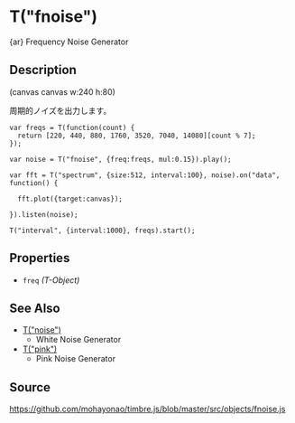 T("fnoise")
==========
{ar} Frequency Noise Generator

## Description ##

(canvas canvas w:240 h:80)

周期的ノイズを出力します。

```timbre
var freqs = T(function(count) {
  return [220, 440, 880, 1760, 3520, 7040, 14080][count % 7];
});

var noise = T("fnoise", {freq:freqs, mul:0.15}).play();

var fft = T("spectrum", {size:512, interval:100}, noise).on("data", function() {

  fft.plot({target:canvas});

}).listen(noise);

T("interval", {interval:1000}, freqs).start();
```

## Properties ##
- `freq` _(T-Object)_

## See Also ##
- [T("noise")](./noise.html) 
  - White Noise Generator
- [T("pink")](./pink.html)
  - Pink Noise Generator

## Source ##
https://github.com/mohayonao/timbre.js/blob/master/src/objects/fnoise.js
